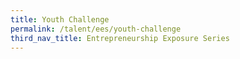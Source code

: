 ```yaml
---
title: Youth Challenge
permalink: /talent/ees/youth-challenge
third_nav_title: Entrepreneurship Exposure Series
---
```

